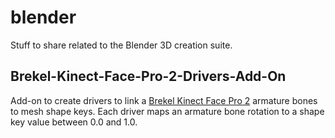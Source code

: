 # blender
Stuff to share related to the Blender 3D creation suite.

## Brekel-Kinect-Face-Pro-2-Drivers-Add-On

Add-on to create drivers to link a [Brekel Kinect Face Pro
2](http://www.brekel.com/brekel-pro-face-2/) armature bones to mesh
shape keys. Each driver maps an armature bone rotation to a shape key
value between 0.0 and 1.0.
